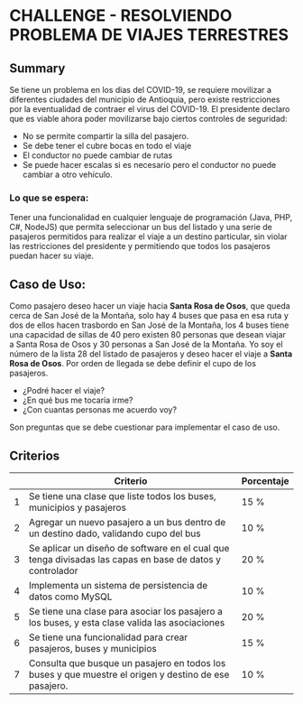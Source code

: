 # CHALLENGE - RESOLVIENDO PROBLEMA DE VIAJES TERRESTRES 
## Summary
Se tiene un problema en los dias del COVID-19, se requiere movilizar a diferentes ciudades del municipio de Antioquia, pero existe restricciones por la eventualidad de contraer el virus del COVID-19. El presidente declaro que es viable ahora poder movilizarse bajo ciertos controles de seguridad:
- No se permite compartir la silla del pasajero.
- Se debe tener el cubre bocas en todo el viaje
- El conductor no puede cambiar de rutas
- Se puede hacer escalas si es necesario pero el conductor no puede cambiar a otro vehículo.

### Lo que se espera:
Tener una funcionalidad en cualquier lenguaje de programación (Java, PHP, C#, NodeJS) que permita seleccionar un bus del listado y una serie de pasajeros permitidos para realizar el viaje a un destino particular, sin violar las restricciones del presidente y permitiendo que todos los pasajeros puedan hacer su viaje.

## Caso de Uso:
Como pasajero deseo hacer un viaje hacia **Santa Rosa de Osos**, que queda cerca de San José de la Montaña, solo hay 4 buses que pasa en esa ruta y dos de ellos hacen trasbordo en San José de la Montaña, los 4 buses tiene una capacidad de sillas de 40 pero existen 80 personas que desean viajar a Santa Rosa de Osos y 30 personas a San José de la Montaña. Yo soy el número de la lista 28 del listado de pasajeros y deseo hacer el viaje a **Santa Rosa de Osos**.
Por orden de llegada se debe definir el cupo de los pasajeros. 

- ¿Podré hacer el viaje?
- ¿En qué bus me tocaría irme?
- ¿Con cuantas personas me acuerdo voy?

Son preguntas que se debe cuestionar para implementar el caso de uso.

## Criterios 

||Criterio|Porcentaje|
|--|--|--|
|1|Se tiene una clase que liste todos los buses, municipios y pasajeros	|15 %|
|2|	Agregar un nuevo pasajero a un bus dentro de un destino dado, validando cupo del bus	|10 %|
|3|	Se aplicar un diseño de software en el cual que tenga divisadas las capas en base de datos y controlador	|20 %|
|4|	Implementa un sistema de persistencia de datos como MySQL	|10 %|
|5|	Se tiene una clase para asociar los pasajero a los buses, y esta clase valida las asociaciones	|20 %|
|6|	Se tiene una funcionalidad para crear pasajeros, buses y municipios	|15 %|
|7|	Consulta que busque un pasajero en todos los buses y que muestre el origen y destino de ese pasajero.	|10 %|